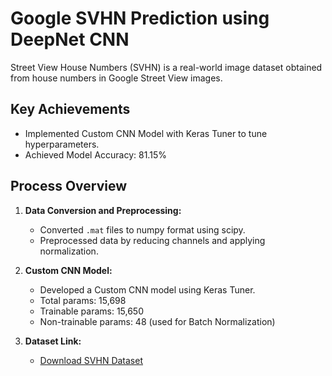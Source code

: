 # Google SVHN Prediction using DeepNet CNN

Street View House Numbers (SVHN) is a real-world image dataset obtained from house numbers in Google Street View images.

## Key Achievements

- Implemented Custom CNN Model with Keras Tuner to tune hyperparameters.
- Achieved Model Accuracy: 81.15%

## Process Overview

1. **Data Conversion and Preprocessing:**
   - Converted `.mat` files to numpy format using scipy.
   - Preprocessed data by reducing channels and applying normalization.

2. **Custom CNN Model:**
   - Developed a Custom CNN model using Keras Tuner.
   - Total params: 15,698
   - Trainable params: 15,650
   - Non-trainable params: 48 (used for Batch Normalization)

3. **Dataset Link:**
   - [Download SVHN Dataset](http://ufldl.stanford.edu/housenumbers/)
